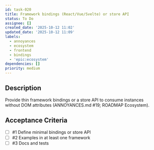 ```yaml
---
id: task-020
title: Framework bindings (React/Vue/Svelte) or store API
status: To Do
assignee: []
created_date: '2025-10-12 11:02'
updated_date: '2025-10-12 11:09'
labels:
  - annoyances
  - ecosystem
  - frontend
  - bindings
  - 'epic:ecosystem'
dependencies: []
priority: medium
---
```


## Description

<!-- SECTION:DESCRIPTION:BEGIN -->
Provide thin framework bindings or a store API to consume instances without DOM attributes (ANNOYANCES.md #19; ROADMAP Ecosystem).
<!-- SECTION:DESCRIPTION:END -->

## Acceptance Criteria
<!-- AC:BEGIN -->
- [ ] #1 Define minimal bindings or store API
- [ ] #2 Examples in at least one framework
- [ ] #3 Docs and tests
<!-- AC:END -->
